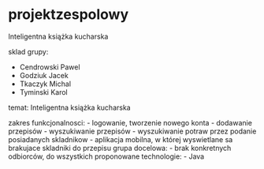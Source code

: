 # projektzespolowy
Inteligentna książka kucharska

sklad grupy:
  - Cendrowski Pawel
  - Godziuk Jacek
  - Tkaczyk Michal
  - Tyminski Karol

temat: Inteligentna książka kucharska
  
  zakres funkcjonalnosci:
    - logowanie, tworzenie nowego konta
    - dodawanie przepisów
    - wyszukiwanie przepisów
    - wyszukiwanie potraw przez podanie posiadanych skladnikow
    - aplikacja mobilna, w której wyswietlane sa brakujace skladniki do przepisu
  grupa docelowa:
    - brak konkretnych odbiorców, do wszystkich
  proponowane technologie:
    - Java
    
